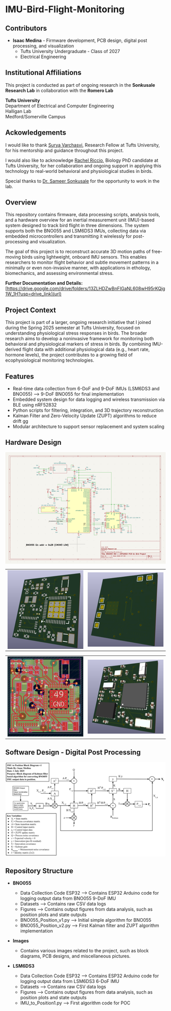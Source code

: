 # IMU-Bird-Flight-Monitoring

## Contributors
- **Isaac Medina** - Firmware development, PCB design, digital post processing, and visualization
  - Tufts University Undergraduate - Class of 2027
  - Electrical Engineering

## Institutional Affiliations
This project is conducted as part of ongoing research in the **Sonkusale Research Lab** in collaboration with the **Romero Lab** <br>

**Tufts University** <br>
Department of Electrical and Computer Engineering <br>
Halligan Lab <br>
Medford/Somerville Campus

## Ackowledgements
I would like to thank [Surya Varchasvi](https://www.linkedin.com/in/surya-varchasvi-d-96496348/), Research Fellow at Tufts University, for his mentorship and guidance throughout this project.  

I would also like to acknowledge [Rachel Riccio](https://www.linkedin.com/in/rachelriccio/), Biology PhD candidate at Tufts University, for her collaboration and ongoing support in applying this technology to real-world behavioral and physiological studies in birds.

Special thanks to [Dr. Sameer Sonkusale](https://engineering.tufts.edu/ece/people/faculty/sameer-sonkusale) for the opportunity to work in the lab.


## Overview
This repository contains firmware, data processing scripts, analysis tools, and a hardware overview for an inertial measurement unit (IMU)-based system designed to track bird flight in three dimensions. The system supports both the BNO055 and LSM6DS3 IMUs, collecting data via embedded microcontrollers and transmitting it wirelessly for post-processing and visualization.

The goal of this project is to reconstruct accurate 3D motion paths of free-moving birds using lightweight, onboard IMU sensors. This enables researchers to monitor flight behavior and subtle movement patterns in a minimally or even non-invasive manner, with applications in ethology, biomechanics, and assessing environmental stress.

**Further Documentation and Details:** [https://drive.google.com/drive/folders/13ZLHDZwBnFIGaNL608wH95rKQjg1W_1H?usp=drive_link](url)

## Project Context
This project is part of a larger, ongoing research initiative that I joined during the Spring 2025 semester at Tufts University, focused on understanding physiological stress responses in birds. The broader research aims to develop a noninvasive framework for monitoring both behavioral and physiological markers of stress in birds. By combining IMU-derived flight data with additional physiological data (e.g., heart rate, hormone levels), the project contributes to a growing field of ecophysiological monitoring technologies.


## Features
- Real-time data collection from 6-DoF and 9-DoF IMUs (LSM6DS3 and BNO055) --> 9-DoF BNO055 for final implementation
- Embedded system design for data logging and wireless transmission via BLE using nRF52832 
- Python scripts for filtering, integration, and 3D trajectory reconstruction
- Kalman Filter and Zero-Velocity Update (ZUPT) algorithms to reduce drift  gg
- Modular architecture to support sensor replacement and system scaling

## Hardware Design 
![PCB Schematic](Images/PCB-Schematic.png)
<table>
  <tr>
    <td><img src="Images/PCB-3D-View-No-Compentent.png" alt="PCB Frontside Footprints Only" width="500"/></td>
    <td><img src="Images/PCB-3D-View-Backside.png" alt="PCB 3D View Backside" width="500"/></td>
  </tr>
</table>
<table>
  <tr>
    <td><img src="Images/PCB-Design.png" alt="PCB layout" width="500"/></td>
    <td><img src="Images/PCB-3D-View-W-Compentents.png" alt="PCB 3D View" width="500"/></td>
  </tr>
</table>

## Software Design - Digital Post Processing
![Block Diagram](Images/Kalman-Filter-Block-Diagram-Bird-Project.png)

## Repository Structure
- **BNO055**
  - Data Collection Code ESP32 --> Contains ESP32 Arduino code for logging output data from BNO055 9-DoF IMU
  - Datasets --> Contains raw CSV data logs
  - Figures --> Contains output figures from data analysis, such as position plots and state outputs
  - BNO055_Position_v1.py --> Initial simple algorithm for BNO055
  - BNO055_Position_v2.py --> First Kalman filter and ZUPT algorithm implementation
  
- **Images**
  - Contains various images related to the project, such as block diagrams, PCB designs, and miscellaneous pictures.

- **LSM6DS3**
  - Data Collection Code ESP32 --> Contains ESP32 Arduino code for logging output data from LSM6DS3 6-DoF IMU
  - Datasets --> Contains raw CSV data logs
  - Figures --> Contains output figures from data analysis, such as position plots and state outputs
  - IMU_to_Position1.py --> First algorithm code for POC

